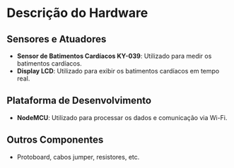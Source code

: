 # Descrição do Hardware

## Sensores e Atuadores
- **Sensor de Batimentos Cardíacos KY-039**: Utilizado para medir os batimentos cardíacos.
- **Display LCD**: Utilizado para exibir os batimentos cardíacos em tempo real.

## Plataforma de Desenvolvimento
- **NodeMCU**: Utilizado para processar os dados e comunicação via Wi-Fi.

## Outros Componentes
- Protoboard, cabos jumper, resistores, etc.

